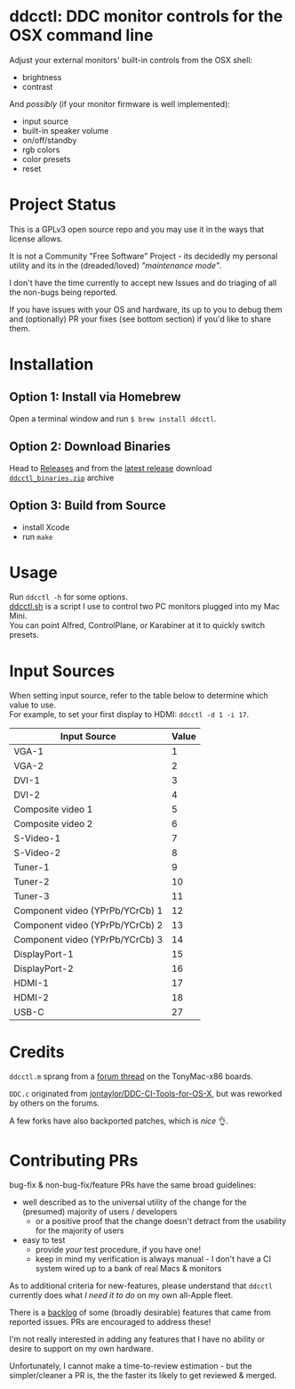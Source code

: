 # ddcctl: DDC monitor controls for the OSX command line #
Adjust your external monitors' built-in controls from the OSX shell:

* brightness
* contrast

And *possibly* (if your monitor firmware is well implemented):

* input source
* built-in speaker volume
* on/off/standby
* rgb colors
* color presets
* reset

# Project Status #
This is a GPLv3 open source repo and you may use it in the ways that license allows.  

It is not a Community "Free Software" Project - its decidedly my personal utility and its in the (dreaded/loved) _"maintenance mode"_.

I don't have the time currently to accept new Issues and do triaging of all the non-bugs being reported.  

If you have issues with your OS and hardware, its up to you to debug them and (optionally) PR your fixes (see bottom section) if you'd like to share them.  

# Installation #

## Option 1: Install via Homebrew ##
Open a terminal window and run `$ brew install ddcctl`.

## Option 2: Download Binaries ##
Head to [Releases](https://github.com/kfix/ddcctl/releases) and from the
[latest release](https://github.com/kfix/ddcctl/releases/latest) download
[`ddcctl_binaries.zip`](https://github.com/kfix/ddcctl/releases/latest/download/ddcctl_binaries.zip)
archive

## Option 3: Build from Source ##
* install Xcode
* run `make`

# Usage #
Run `ddcctl -h` for some options.  
[ddcctl.sh](/scripts/ddcctl.sh) is a script I use to control two PC monitors plugged into my Mac Mini.  
You can point Alfred, ControlPlane, or Karabiner at it to quickly switch presets.

# Input Sources #
When setting input source, refer to the table below to determine which value to use.  
For example, to set your first display to HDMI: `ddcctl -d 1 -i 17`.

| Input Source | Value        |
| ------------- |-------------|
| VGA-1 | 1 |
| VGA-2 | 2 |
| DVI-1 | 3 |
| DVI-2 | 4 |
| Composite video 1 | 5 |
| Composite video 2 | 6 |
| S-Video-1 | 7 |
| S-Video-2 | 8 |
| Tuner-1 | 9 |
| Tuner-2 | 10 |
| Tuner-3 | 11 |
| Component video (YPrPb/YCrCb) 1 | 12 |
| Component video (YPrPb/YCrCb) 2 | 13 |
| Component video (YPrPb/YCrCb) 3 | 14 |
| DisplayPort-1 | 15 |
| DisplayPort-2 | 16 |
| HDMI-1 | 17 |
| HDMI-2 | 18 |
| USB-C | 27 |

# Credits #
`ddcctl.m` sprang from a [forum thread](https://www.tonymacx86.com/threads/controlling-your-monitor-with-osx-ddc-panel.90077/page-6#post-795208) on the TonyMac-x86 boards.

`DDC.c` originated from [jontaylor/DDC-CI-Tools-for-OS-X](https://github.com/jontaylor/DDC-CI-Tools-for-OS-X), but was reworked by others on the forums.  

A few forks have also backported patches, which is *nice* :ok_hand:.

# Contributing PRs #

bug-fix & non-bug-fix/feature PRs have the same broad guidelines:
* well described as to the universal utility of the change for the (presumed) majority of users / developers
  * or a positive proof that the change doesn't detract from the usability for the majority of users
* easy to test
  * provide _your_ test procedure, if you have one!
  * keep in mind my verification is always manual - I don't have a CI system wired up to a bank of real Macs & monitors

As to additional criteria for new-features, please understand that `ddcctl` currently does what _I need it to do_ on my own all-Apple fleet.

There is a [backlog](https://github.com/kfix/ddcctl/projects/1) of some (broadly desirable) features that came from reported issues. PRs are encouraged to address these!  

I'm not really interested in adding any features that I have no ability or desire to support on my own hardware.  

Unfortunately, I cannot make a time-to-review estimation - but the simpler/cleaner a PR is, the the faster its likely to get reviewed & merged.
